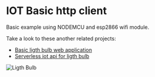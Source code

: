 # IOT Basic http client

Basic example using NODEMCU and esp2866 wifi module.

Take a look to these another related projects:
- [Basic ligth bulb web application](https://github.com/xergioalex/serverless-ligth-bulb)
- [Serverless iot api for ligth bulb](https://github.com/xergioalex/serverless-iot-api-example)

![Ligth Bulb](ligth_bulb_banner.png)